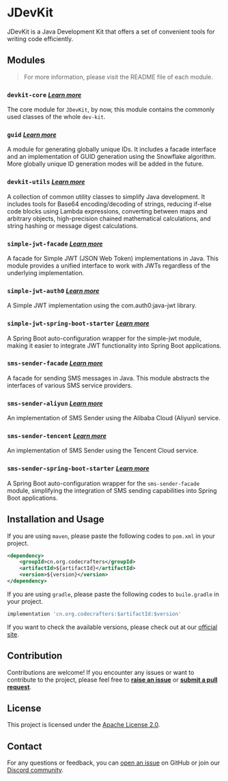 # JDevKit
JDevKit is a Java Development Kit that offers a set of convenient tools for writing code efficiently.

## Modules

> For more information, please visit the README file of each module.

### `devkit-core` <span style="font-size: 14px;">_[Learn more](./devkit-core/README.md)_</span>
The core module for `JDevKit`, by now, this module contains the commonly used classes of the whole `dev-kit`.

### `guid` <span style="font-size: 14px;">_[Learn more](./guid/README.md)_</span>
A module for generating globally unique IDs. It includes a facade interface and an implementation of GUID generation 
using the Snowflake algorithm. More globally unique ID generation modes will be added in the future.

### `devkit-utils` <span style="font-size: 14px;">_[Learn more](./devkit-utils/README.md)_</span>
A collection of common utility classes to simplify Java development. It includes tools for Base64 encoding/decoding of 
strings, reducing if-else code blocks using Lambda expressions, converting between maps and arbitrary objects, 
high-precision chained mathematical calculations, and string hashing or message digest calculations.

### `simple-jwt-facade` <span style="font-size: 14px;">_[Learn more](./simple-jwt-facade/README.md)_</span>
A facade for Simple JWT (JSON Web Token) implementations in Java. This module provides a unified interface to work with
JWTs regardless of the underlying implementation.

### `simple-jwt-auth0` <span style="font-size: 14px;">_[Learn more](./simple-jwt-facade/README.md)_</span>
A Simple JWT implementation using the com.auth0:java-jwt library.

### `simple-jwt-spring-boot-starter` <span style="font-size: 14px;">_[Learn more](./simple-jwt-spring-boot-starter/README.md)_</span>
A Spring Boot auto-configuration wrapper for the simple-jwt module, making it easier to integrate JWT functionality into
Spring Boot applications.

### `sms-sender-facade` <span style="font-size: 14px;">_[Learn more](./sms-sender-facade/README.md)_</span>
A facade for sending SMS messages in Java. This module abstracts the interfaces of various SMS service providers.

### `sms-sender-aliyun` <span style="font-size: 14px;">_[Learn more](./sms-sender-aliyun/README.md)_</span>
An implementation of SMS Sender using the Alibaba Cloud (Aliyun) service.

### `sms-sender-tencent` <span style="font-size: 14px;">_[Learn more](./sms-sender-tencent/README.md)_</span>
An implementation of SMS Sender using the Tencent Cloud service.

### `sms-sender-spring-boot-starter` <span style="font-size: 14px;">_[Learn more](./sms-sender-spring-boot-starter/README.md)_</span>
A Spring Boot auto-configuration wrapper for the `sms-sender-facade` module, simplifying the integration of SMS sending capabilities into Spring Boot applications.

## Installation and Usage
If you are using `maven`, please paste the following codes to `pom.xml` in your project.

```xml 
<dependency>
	<groupId>cn.org.codecrafters</groupId>
    <artifactId>${artifactId}</artifactId>
    <version>${version}</version>
</dependency>
```

If you are using `gradle`, please paste the following codes to `buile.gradle` in your project.

```groovy
implementation 'cn.org.codecrafters:$artifactId:$version'
```

If you want to check the available versions, please check out at our [official site]().

## Contribution
Contributions are welcome! If you encounter any issues or want to contribute to the project, please feel free to 
**[raise an issue](https://github.com/CodeCraftersCN/jdevkit/issues/new)** or **[submit a pull request]()**.

## License
This project is licensed under the [Apache License 2.0](LICENSE).

## Contact
For any questions or feedback, you can [open an issue](https://github.com/CodeCraftersCN/jdevkit/issues/new) on GitHub 
or join our [Discord community]().